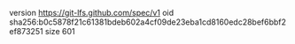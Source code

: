 version https://git-lfs.github.com/spec/v1
oid sha256:b0c5878f21c61381bdeb602a4cf09de23eba1cd8160edc28bef6bbf2ef873251
size 601
